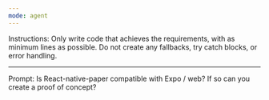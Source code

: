 ```yaml
---
mode: agent
---
```


Instructions:
Only write code that achieves the requirements, with as minimum lines as possible.
Do not create any fallbacks, try catch blocks, or error handling.

--- 
Prompt:
Is React-native-paper compatible with Expo / web? If so can you create a proof of concept? 
